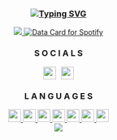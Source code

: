 <div align="center" id="header">
    <h3>
        <a href="https://bio.F5ve.lol/?utm_source=github&utm_medium=profile&utm_campaign=profile_readme">
            <img src="https://readme-typing-svg.demolab.com?font=Varela+Round+&pause=1000&color=36E5F7&random=false&width=435&lines=Backend+Developer;UI+Designer;Lua+React+C Sharp" alt="Typing SVG" />
        </a>
    </h3>
</div>

<div align="center" id="socials">
    <a href="[![Discord Presence]]">
        <img src="https://lanyard.cnrad.dev/api/980405065896574986?borderRadius=5px&amp;idleMessage=not%20up%20to%20anything&amp;bg=a&amp;animated=true&amp;showDisplayName=true"/>
    </a>
     <a href="https://data-card-for-spotify.herokuapp.com/card?user_id=31thbmjs6yufb374nznibovq7iki">
            <img src="https://data-card-for-spotify.herokuapp.com/api/card?user_id=31thbmjs6yufb374nznibovq7iki" alt="Data Card for Spotify">
    </a>
    <h3>
        S O C I A L S
    </h3>
    <div style="display: flex; justify-content: center; gap: 10px; align-items: center;">
        <a href="https://links.F5ve.lol/discord">
            <img src="https://skillicons.dev/icons?i=discord&theme=dark" height="25" width="25"/>
        </a>
        <a href="https://links.F5ve.lol/telegram">
            <img src="https://cdn-icons-png.flaticon.com/512/2504/2504941.png" height="25" width="25"/>
        </a>
    </div>
</div>

<div align="center" id="languages">
    <h3>
        L A N G U A G E S
    </h3>
    <a href="https://learn.microsoft.com/dotnet/csharp">
        <img src="https://skillicons.dev/icons?i=cs&theme=dark" height="25" width="25">
    </a>
    <a href="https://www.w3.org/css">
        <img src="https://skillicons.dev/icons?i=css&theme=dark" height="25" width="25">
    </a>
    <a href="https://www.w3.org/html">
        <img src="https://skillicons.dev/icons?i=html&theme=dark" height="25" width="25">
    </a>
    <a href="https://developer.mozilla.org/JavaScript">
        <img src="https://skillicons.dev/icons?i=js&theme=dark" height="25" width="25">
    </a>
    <a href="https://mongodb.com/">
        <img src="https://skillicons.dev/icons?i=mongodb&theme=dark" height="25" width="25">
    </a>
    <a href="https://mysql.com">
        <img src="https://skillicons.dev/icons?i=mysql&theme=dark" height="25" width="25">
    </a>
    <a href="https://python.org">
        <img src="https://skillicons.dev/icons?i=py&theme=dark" height="25" width="25">
    </a>
</div>

<div align="center" id="stats">
    <a href="https://F5ve.lol/?utm_source=github&utm_medium=profile&utm_campaign=profile_readme">
        <img src="https://github-readme-stats.vercel.app/api?username=1337Syntax&count_private=true&show_icons=true&theme=transparent&hide_border=true&hide_title=true&text_color=36BCF7FF&icon_color=05d6f2&ring_color=05d6f2"/>
    </a>
</div>

